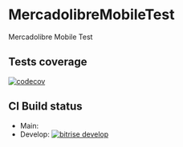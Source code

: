 # MercadolibreMobileTest
Mercadolibre Mobile Test

## Tests coverage ###

[![codecov](https://codecov.io/gh/ingjohnguerrero/MercadolibreMobileTest/branch/main/graph/badge.svg?token=tr3x4sKNOo)](https://codecov.io/gh/ingjohnguerrero/MercadolibreMobileTest)

## CI Build status ##

- Main: 
- Develop: [![bitrise develop](https://app.bitrise.io/app/74b43ad5976193aa.svg?token=f5xLEzwfgMYzFwLmYFQUgg)](https://app.bitrise.io/app/74b43ad5976193aa#/builds)